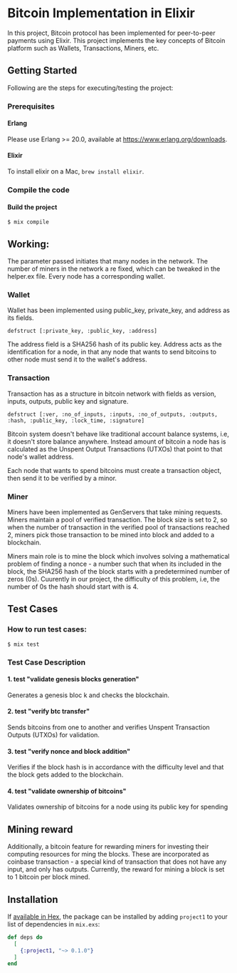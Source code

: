 # Bitcoin Implementation in Elixir

In this project, Bitcoin protocol has been implemented for peer-to-peer payments using Elixir. This project implements the key concepts of Bitcoin platform such as Wallets, Transactions, Miners, etc.

## Getting Started

Following are the steps for executing/testing the project:

### Prerequisites

#### Erlang

Please use Erlang >= 20.0, available at <https://www.erlang.org/downloads>.

#### Elixir

To install elixir on a Mac, `brew install elixir`.

### Compile the code

#### Build the project

    $ mix compile


## Working:

The parameter passed initiates that many nodes in the network. The number of miners in the network a re fixed, which can be tweaked in the helper.ex file. Every node has a corresponding wallet.

### Wallet

Wallet has been implemented using public_key, private_key, and address as its fields. 

    defstruct [:private_key, :public_key, :address]
The address field is a SHA256 hash of its public key. Address acts as the identification for a node, in that any node that wants to send bitcoins to other node must send it to the wallet's address.

### Transaction

Transaction has as a structure in bitcoin network with fields as version, inputs, outputs, public key and signature.

    defstruct [:ver, :no_of_inputs, :inputs, :no_of_outputs, :outputs, :hash, :public_key, :lock_time, :signature]

Bitcoin system doesn't behave like traditional account balance systems, i.e, it doesn't store balance anywhere. Instead amount of bitcoin a node has is calculated as the Unspent Output Transactions (UTXOs) that point to that node's wallet address.

Each node that wants to spend bitcoins must create a transaction object, then send it to be verified by a minor.

### Miner

Miners have been implemented as GenServers that take mining requests. Miners maintain a pool of verified transaction. The block size is set to 2, so when the number of transaction in the verified pool of transactions reached 2, miners pick those transaction to be mined into block and added to a blockchain.

Miners main role is to mine the block which involves solving a mathematical problem of finding a nonce - a number such that when its included in the block, the SHA256 hash of the block starts with a predetermined number of zeros (0s). Cuurently in our project, the difficulty of this problem, i.e, the number of 0s the hash should start with is 4.

## Test Cases

### How to run test cases:
    $ mix test

### Test Case Description

#### 1. test "validate genesis blocks generation"

Generates a genesis bloc k and checks the blockchain.

#### 2.  test "verify btc transfer"

Sends bitcoins from one to another and verifies Unspent Transaction Outputs (UTXOs) for validation.

#### 3. test "verify nonce and block addition"

Verifies if the block hash is in accordance with the difficulty level and that the block gets added to the blockchain.

#### 4. test "validate ownership of bitcoins"
Validates ownership of bitcoins for a node using its public key for spending

## Mining reward
Additionally, a bitcoin feature for rewarding miners for investing their computing resources for ming the blocks. These are incorporated as coinbase transaction - a special kind of transaction that does not have any input, and only has outputs.
Currently, the reward for mining a block is set to 1 bitcoin per block mined.

## Installation

If [available in Hex](https://hex.pm/docs/publish), the package can be installed
by adding `project1` to your list of dependencies in `mix.exs`:

```elixir
def deps do
  [
    {:project1, "~> 0.1.0"}
  ]
end
```
